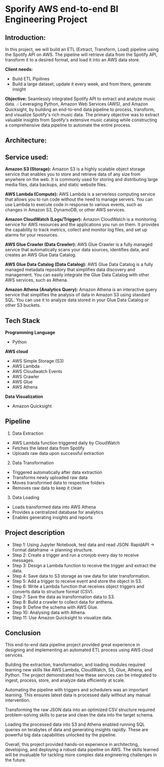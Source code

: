 # Sporify AWS end-to-end BI Engineering Project

## Introduction:
In this project, we will build an ETL (Extract, Transform, Load) pipeline using the Spotify API on AWS. The pipeline will retrieve data from the Spotify API, transform it to a desired format, and load it into an AWS data store.

**Client needs:** 
* Build ETL Pipilines
* Build a large dataset, update it every week, and from there, generate insight

**Objective:**
Seamlessly integrated Spotify API to extract and analyze music data. 🎶 Leveraging Python, Amazon Web Services (AWS), and Amazon Quicksight, by building an end-to-end data pipeline to process, transform, and visualize Spotify's rich music data.
The primary objective was to extract valuable insights from Spotify's extensive music catalog while constructing a comprehensive data pipeline to automate the entire process.

## Architecture:



## Service used:
**Amazon S3 (Storage):** Amazon S3 is a highly scalable object storage service that enables you to store and retrieve data of any size from anywhere on the web. It is commonly used for storing and distributing large media files, data backups, and static website files. 

**AWS Lambda (Compute):** AWS Lambda is a serverless computing service that allows you to run code without the need to manage servers. You can use Lambda to execute code in response to various events, such as changes in Amazon S3, DynamoDB, or other AWS services.

**Amazon CloudWatch (Logs/Trigger):** Amazon CloudWatch is a monitoring service for AWS resources and the applications you run on them. It provides the capability to track metrics, collect and monitor log files, and set up alarms for your resources.

**AWS Glue Crawler (Data Crawler):** AWS Glue Crawler is a fully managed service that automatically scans your data sources, identifies data, and creates an AWS Glue Data Catalog.

**AWS Glue Data Catalog (Data Catalog):** AWS Glue Data Catalog is a fully managed metadata repository that simplifies data discovery and management. You can easily integrate the Glue Data Catalog with other AWS services, such as Athena.

**Amazon Athena (Analytics Query):** Amazon Athena is an interactive query service that simplifies the analysis of data in Amazon S3 using standard SQL. You can use it to analyze data stored in your Glue Data Catalog or other S3 buckets.


## Tech Stack

**Programming Language**
- Python 

**AWS cloud** 
- AWS Simple Storage (S3)
- AWS Lambda
- AWS Cloudwatch Events
- AWS Crawler
- AWS Glue
- AWS Athena

**Data Visualization** 
- Amazon Quicksight

## Pipeline

1. Data Extraction
- AWS Lambda function triggered daily by CloudWatch
- Fetches the latest data from Spotify
- Uploads raw data upon successful extraction
2. Data Transformation
- Triggered automatically after data extraction
- Transforms newly uploaded raw data
- Moves transformed data to respective folders
- Removes raw data to keep it clean
3. Data Loading
- Loads transformed data into AWS Athena
- Provides a centralized database for analytics
- Enables generating insights and reports

## Project description
- Step 1: Using Jupyter Notebook, test data and read JSON: RapidAPI -> Format dataframe -> planning structure. 
- Step 2: Create a trigger and run a cronjob every day to receive messages. 
- Step 3: Design a Lambda function to receive the trigger and extract the data. 
- Step 4: Save data to S3 storage as raw data for later transformation. 
- Step 5: Add a trigger to receive event and store the object in S3. 
- Step 6: Write a Lambda function that receives object triggers and converts data to structure format (CSV).
- Step 7: Save the data as transformation data to S3. 
- Step 8: Build a crawler to collect data for anthena. 
- Step 9: Define the schema with AWS Glue. 
- Step 10: Analysing data with Athena. 
- Step 11: Use Amazon Quicksight to visualize data.

## Conclusion

This end-to-end data pipeline project provided great experience in designing and implementing an automated ETL process using AWS cloud services. 

Building the extraction, transformation, and loading modules required learning new skills like AWS Lambda, CloudWatch, S3, Glue, Athena, and Python. The project demonstrated how these services can be integrated to ingest, process, store, and analyze data efficiently at scale.

Automating the pipeline with triggers and schedulers was an important learning. This ensures latest data is processed daily without any manual intervention.

Transforming the raw JSON data into an optimized CSV structure required problem-solving skills to parse and clean the data into the target schema.

Loading the processed data into S3 and Athena enabled running SQL queries on terabytes of data and generating insights rapidly. These are powerful big data capabilities unlocked by the pipeline.

Overall, this project provided hands-on experience in architecting, developing, and deploying a robust data pipeline on AWS. The skills learned will be invaluable for tackling more complex data engineering challenges in the future.


